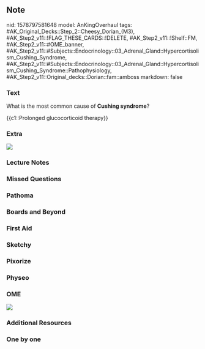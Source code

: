 ## Note
nid: 1578797581648
model: AnKingOverhaul
tags: #AK_Original_Decks::Step_2::Cheesy_Dorian_(M3), #AK_Step2_v11::!FLAG_THESE_CARDS::!DELETE, #AK_Step2_v11::!Shelf::FM, #AK_Step2_v11::#OME_banner, #AK_Step2_v11::#Subjects::Endocrinology::03_Adrenal_Gland::Hypercortisolism_Cushing_Syndrome, #AK_Step2_v11::#Subjects::Endocrinology::03_Adrenal_Gland::Hypercortisolism_Cushing_Syndrome::Pathophysiology, #AK_Step2_v11::Original_decks::Dorian::fam::amboss
markdown: false

### Text
What is the most common cause of <b>Cushing syndrome</b>?
<div>
  {{c1::Prolonged glucocorticoid therapy}}
</div>

### Extra
<img src="big_5a6770b1bdddb.jpg">

### Lecture Notes


### Missed Questions


### Pathoma


### Boards and Beyond


### First Aid


### Sketchy


### Pixorize


### Physeo


### OME
<div class="ome-widget">
  <a href="https://onlinemeded.org?ref=anki"><img src=
  "_OME_AnkiFlashcards_General_7.png"></a>
</div>

### Additional Resources


### One by one

